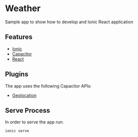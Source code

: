 # Weather

Sample app to show how to develop and Ionic React application

## Features

- [Ionic](https://ionicframework.com/)
- [Capacitor](https://capacitor.ionicframework.com/)
- [React](https://reactjs.org/)

## Plugins
The app uses the following Capacitor APIs:
- [Geolocation](https://capacitorjs.com/docs/apis/geolocation)

## Serve Process

In order to serve the app run:

```shell
ionic serve
```
